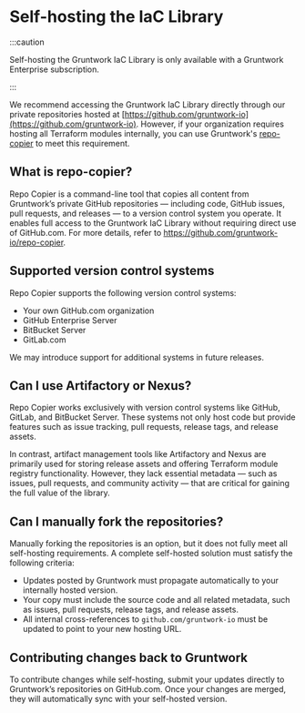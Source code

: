 # Self-hosting the IaC Library

:::caution

Self-hosting the Gruntwork IaC Library is only available with a Gruntwork Enterprise subscription.

:::

We recommend accessing the Gruntwork IaC Library directly through our private repositories hosted at [https://github.com/gruntwork-io](https://github.com/gruntwork-io). However, if your organization requires hosting all Terraform modules internally, you can use Gruntwork's [repo-copier](https://github.com/gruntwork-io/repo-copier) to meet this requirement.

## What is repo-copier?
Repo Copier is a command-line tool that copies all content from Gruntwork’s private GitHub repositories — including code, GitHub issues, pull requests, and releases — to a version control system you operate. It enables full access to the Gruntwork IaC Library without requiring direct use of GitHub.com. For more details, refer to https://github.com/gruntwork-io/repo-copier.

## Supported version control systems
Repo Copier supports the following version control systems:

- Your own GitHub.com organization
- GitHub Enterprise Server
- BitBucket Server
- GitLab.com

We may introduce support for additional systems in future releases.

## Can I use Artifactory or Nexus?
Repo Copier works exclusively with version control systems like GitHub, GitLab, and BitBucket Server. These systems not only host code but provide features such as issue tracking, pull requests, release tags, and release assets.

In contrast, artifact management tools like Artifactory and Nexus are primarily used for storing release assets and offering Terraform module registry functionality. However, they lack essential metadata — such as issues, pull requests, and community activity — that are critical for gaining the full value of the library. 

## Can I manually fork the repositories?
Manually forking the repositories is an option, but it does not fully meet all self-hosting requirements. 
A complete self-hosted solution must satisfy the following criteria:

- Updates posted by Gruntwork must propagate automatically to your internally hosted version.
- Your copy must include the source code and all related metadata, such as issues, pull requests, release tags, and release assets.
- All internal cross-references to `github.com/gruntwork-io` must be updated to point to your new hosting URL.

## Contributing changes back to Gruntwork
To contribute changes while self-hosting, submit your updates directly to Gruntwork’s repositories on GitHub.com. Once your changes are merged, they will automatically sync with your self-hosted version. 

